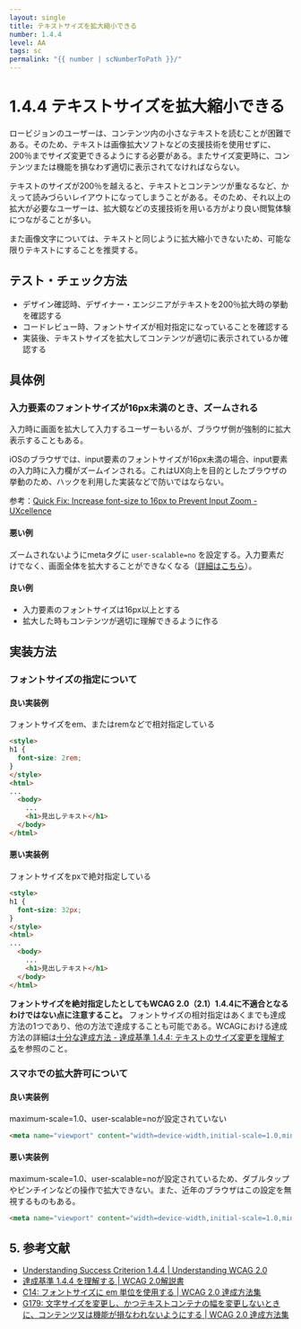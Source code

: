 ```yaml
---
layout: single
title: テキストサイズを拡大縮小できる
number: 1.4.4
level: AA
tags: sc
permalink: "{{ number | scNumberToPath }}/"
---
```


# 1.4.4 テキストサイズを拡大縮小できる

ロービジョンのユーザーは、コンテンツ内の小さなテキストを読むことが困難である。そのため、テキストは画像拡大ソフトなどの支援技術を使用せずに、200％までサイズ変更できるようにする必要がある。またサイズ変更時に、コンテンツまたは機能を損なわず適切に表示されてなければならない。

テキストのサイズが200％を越えると、テキストとコンテンツが重なるなど、かえって読みづらいレイアウトになってしまうことがある。そのため、それ以上の拡大が必要なユーザーは、拡大鏡などの支援技術を用いる方がより良い閲覧体験につながることが多い。

また画像文字については、テキストと同じように拡大縮小できないため、可能な限りテキストにすることを推奨する。

## テスト・チェック方法

- デザイン確認時、デザイナー・エンジニアがテキストを200％拡大時の挙動を確認する
- コードレビュー時、フォントサイズが相対指定になっていることを確認する
- 実装後、テキストサイズを拡大してコンテンツが適切に表示されているか確認する

## 具体例

### 入力要素のフォントサイズが16px未満のとき、ズームされる

入力時に画面を拡大して入力するユーザーもいるが、ブラウザ側が強制的に拡大表示することもある。

iOSのブラウザでは、input要素のフォントサイズが16px未満の場合、input要素の入力時に入力欄がズームインされる。これはUX向上を目的としたブラウザの挙動のため、ハックを利用した実装などで防いではならない。

参考：[Quick Fix: Increase font-size to 16px to Prevent Input Zoom - UXcellence](https://uxcellence.com/2014/fix-ios-input-zoom)

#### 悪い例

ズームされないようにmetaタグに `user-scalable=no` を設定する。入力要素だけでなく、画面全体を拡大することができなくなる（[詳細はこちら](/1/4/4/#悪い実装例-1)）。

#### 良い例

- 入力要素のフォントサイズは16px以上とする
- 拡大した時もコンテンツが適切に理解できるように作る

## 実装方法

### フォントサイズの指定について

#### 良い実装例

フォントサイズをem、またはremなどで相対指定している

```html
<style>
h1 {
  font-size: 2rem;
}
</style>
<html>
...
  <body>
    ...
    <h1>見出しテキスト</h1>
  </body>
</html>
```

#### 悪い実装例

フォントサイズをpxで絶対指定している

```html
<style>
h1 {
  font-size: 32px;
}
</style>
<html>
...
  <body>
    ...
    <h1>見出しテキスト</h1>
  </body>
</html>
```

**フォントサイズを絶対指定したとしてもWCAG 2.0（2.1）1.4.4に不適合となるわけではない点に注意すること。** フォントサイズの相対指定はあくまでも達成方法の1つであり、他の方法で達成することも可能である。WCAGにおける達成方法の詳細は[十分な達成方法 - 達成基準 1.4.4: テキストのサイズ変更を理解する](https://waic.jp/docs/WCAG21/Understanding/resize-text.html#sufficient)を参照のこと。

### スマホでの拡大許可について

#### 良い実装例
maximum-scale=1.0、user-scalable=noが設定されていない

```html
<meta name="viewport" content="width=device-width,initial-scale=1.0,minimum-scale=1.0">
```

#### 悪い実装例

maximum-scale=1.0、user-scalable=noが設定されているため、ダブルタップやピンチインなどの操作で拡大できない。また、近年のブラウザはこの設定を無視するものもある。

```html
<meta name="viewport" content="width=device-width,initial-scale=1.0,minimum-scale=1.0,maximum-scale=1.0,user-scalable=no">
```

## 5. 参考文献

- [Understanding Success Criterion 1.4.4 | Understanding WCAG 2.0](https://www.w3.org/TR/UNDERSTANDING-WCAG20/visual-audio-contrast-scale.html)
- [達成基準 1.4.4 を理解する | WCAG 2.0解説書](https://waic.jp/docs/UNDERSTANDING-WCAG20/visual-audio-contrast-scale.html)
- [C14: フォントサイズに em 単位を使用する | WCAG 2.0 達成方法集](https://waic.jp/docs/WCAG-TECHS/C14.html)
- [G179: 文字サイズを変更し、かつテキストコンテナの幅を変更しないときに、コンテンツ又は機能が損なわれないようにする | WCAG 2.0 達成方法集](https://waic.jp/docs/WCAG-TECHS/G179.html)
